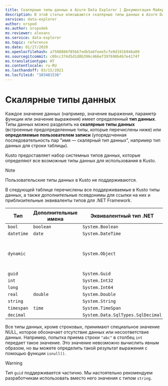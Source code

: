 ```yaml
---
title: Скалярные типы данных в Azure Data Explorer | Документация Майкрософт
description: В этой статье описываются скалярные типы данных в Azure Data Explorer.
services: data-explorer
author: orspod
ms.author: orspodek
ms.reviewer: alexans
ms.service: data-explorer
ms.topic: reference
ms.date: 01/27/2020
ms.openlocfilehash: a7508866f85bb7edb5a6feee5cfe9d191b946a09
ms.sourcegitcommit: c09cc374d5d1d8b396c466ef397690b4b7e4174f
ms.translationtype: HT
ms.contentlocale: ru-RU
ms.lasthandoff: 03/15/2021
ms.locfileid: "103481536"
---
```

# <a name="scalar-data-types"></a>Скалярные типы данных

Каждое значение данных (например, значение выражения, параметр функции или значение выражения) имеет определенный **тип данных**. Типы данных можно разделить на **скалярные типы данных** (встроенные предопределенные типы, которые перечислены ниже) или **определяемые пользователем записи** (упорядоченная последовательность пар "имя — скалярный тип данных", например тип данных для строки таблицы).

Kusto предоставляет набор системных типов данных, которые определяют все возможные типы данных для использования в Kusto.

> [!NOTE]
> Пользовательские типы данных в Kusto не поддерживаются.

В следующей таблице перечислены все поддерживаемые в Kusto типы данных, а также дополнительные псевдонимы для ссылки на них и приблизительные эквиваленты типов для .NET Framework.

| Тип       | Дополнительные имена   | Эквивалентный тип .NET              | gettype()   |
| ---------- | -------------------- | --------------------------------- | ----------- |
| `bool`     | `boolean`            | `System.Boolean`                  | `int8`      |
| `datetime` | `date`               | `System.DateTime`                 | `datetime`  |
| `dynamic`  |                      | `System.Object`                   | `array`, `dictionary`, или любое другое значение |
| `guid`     |                      | `System.Guid`                     | `guid`      |
| `int`      |                      | `System.Int32`                    | `int`       |
| `long`     |                      | `System.Int64`                    | `long`      |
| `real`     | `double`             | `System.Double`                   | `real`      |
| `string`   |                      | `System.String`                   | `string`    |
| `timespan` | `time`               | `System.TimeSpan`                 | `timespan`  |
| `decimal`  |                      | `System.Data.SqlTypes.SqlDecimal` | `decimal`   |

Все типы данных, кроме строковых, принимают специальное значение NULL, которое обозначает отсутствие данных или несоответствие данных. Например, попытка приема строки `"abc"` в столбец `int` передает такое значение.
Это значение невозможно вычислить явным образом, но вы можете определить такой результат выражения с помощью функции `isnull()`.

> [!WARNING]
> Тип `guid` поддерживается частично.
> Мы настоятельно рекомендуем разработчикам использовать вместо него значения с типом `string`.
